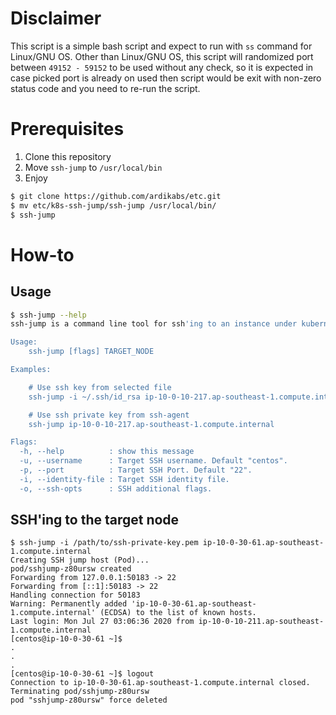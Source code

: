 # Disclaimer
This script is a simple bash script and expect to run with `ss` command for Linux/GNU OS. Other than Linux/GNU OS, this script will randomized port between `49152 - 59152` to be used without any check, so it is expected in case picked port is already on used then script would be exit with non-zero status code and you need to re-run the script.

# Prerequisites
1. Clone this repository
1. Move `ssh-jump` to `/usr/local/bin`
1. Enjoy
```bash
$ git clone https://github.com/ardikabs/etc.git
$ mv etc/k8s-ssh-jump/ssh-jump /usr/local/bin/
$ ssh-jump
```

# How-to
## Usage
```bash
$ ssh-jump --help
ssh-jump is a command line tool for ssh'ing to an instance under kubernetes host private networks

Usage:
    ssh-jump [flags] TARGET_NODE

Examples:

    # Use ssh key from selected file
    ssh-jump -i ~/.ssh/id_rsa ip-10-0-10-217.ap-southeast-1.compute.internal

    # Use ssh private key from ssh-agent
    ssh-jump ip-10-0-10-217.ap-southeast-1.compute.internal

Flags:
  -h, --help          : show this message
  -u, --username      : Target SSH username. Default "centos".
  -p, --port          : Target SSH Port. Default "22".
  -i, --identity-file : Target SSH identity file.
  -o, --ssh-opts      : SSH additional flags.
```

## SSH'ing to the target node
```
$ ssh-jump -i /path/to/ssh-private-key.pem ip-10-0-30-61.ap-southeast-1.compute.internal
Creating SSH jump host (Pod)...
pod/sshjump-z80ursw created
Forwarding from 127.0.0.1:50183 -> 22
Forwarding from [::1]:50183 -> 22
Handling connection for 50183
Warning: Permanently added 'ip-10-0-30-61.ap-southeast-1.compute.internal' (ECDSA) to the list of known hosts.
Last login: Mon Jul 27 03:06:36 2020 from ip-10-0-10-211.ap-southeast-1.compute.internal
[centos@ip-10-0-30-61 ~]$
.
.
.
[centos@ip-10-0-30-61 ~]$ logout
Connection to ip-10-0-30-61.ap-southeast-1.compute.internal closed.
Terminating pod/sshjump-z80ursw
pod "sshjump-z80ursw" force deleted
```